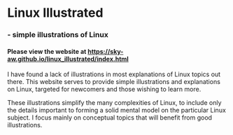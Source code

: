 # Linux Illustrated

### - simple illustrations of Linux

#### Please view the website at https://sky-aw.github.io/linux_illustrated/index.html

I have found a lack of illustrations in most explanations of Linux topics out there. This website serves to provide simple illustrations and explanations on Linux, targeted for newcomers and those wishing to learn more.

These illustrations simplify the many complexities of Linux, to include only the details important to forming a solid mental model on the particular Linux subject. I focus mainly on conceptual topics that will benefit from good illustrations. 